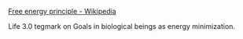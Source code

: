 

[Free energy principle - Wikipedia](https://en.wikipedia.org/wiki/Free_energy_principle)



Life 3.0 tegmark on Goals in biological beings as energy minimization.

